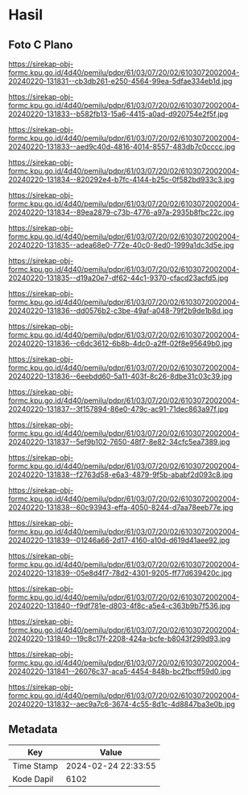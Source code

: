 # Hasil

## Foto C Plano

https://sirekap-obj-formc.kpu.go.id/4d40/pemilu/pdpr/61/03/07/20/02/6103072002004-20240220-131831--cb3db261-e250-4564-99ea-5dfae334eb1d.jpg

https://sirekap-obj-formc.kpu.go.id/4d40/pemilu/pdpr/61/03/07/20/02/6103072002004-20240220-131833--b582fb13-15a6-4415-a0ad-d920754e2f5f.jpg

https://sirekap-obj-formc.kpu.go.id/4d40/pemilu/pdpr/61/03/07/20/02/6103072002004-20240220-131833--aed9c40d-4816-4014-8557-483db7c0cccc.jpg

https://sirekap-obj-formc.kpu.go.id/4d40/pemilu/pdpr/61/03/07/20/02/6103072002004-20240220-131834--820292e4-b7fc-4144-b25c-0f582bd933c3.jpg

https://sirekap-obj-formc.kpu.go.id/4d40/pemilu/pdpr/61/03/07/20/02/6103072002004-20240220-131834--89ea2879-c73b-4776-a97a-2935b8fbc22c.jpg

https://sirekap-obj-formc.kpu.go.id/4d40/pemilu/pdpr/61/03/07/20/02/6103072002004-20240220-131835--adea68e0-772e-40c0-8ed0-1999a1dc3d5e.jpg

https://sirekap-obj-formc.kpu.go.id/4d40/pemilu/pdpr/61/03/07/20/02/6103072002004-20240220-131835--d19a20e7-df62-44c1-9370-cfacd23acfd5.jpg

https://sirekap-obj-formc.kpu.go.id/4d40/pemilu/pdpr/61/03/07/20/02/6103072002004-20240220-131836--dd0576b2-c3be-49af-a048-79f2b9de1b8d.jpg

https://sirekap-obj-formc.kpu.go.id/4d40/pemilu/pdpr/61/03/07/20/02/6103072002004-20240220-131836--c6dc3612-6b8b-4dc0-a2ff-02f8e95649b0.jpg

https://sirekap-obj-formc.kpu.go.id/4d40/pemilu/pdpr/61/03/07/20/02/6103072002004-20240220-131836--6eebdd60-5a11-403f-8c26-8dbe31c03c39.jpg

https://sirekap-obj-formc.kpu.go.id/4d40/pemilu/pdpr/61/03/07/20/02/6103072002004-20240220-131837--3f157894-86e0-479c-ac91-71dec863a97f.jpg

https://sirekap-obj-formc.kpu.go.id/4d40/pemilu/pdpr/61/03/07/20/02/6103072002004-20240220-131837--5ef9b102-7650-48f7-8e82-34cfc5ea7389.jpg

https://sirekap-obj-formc.kpu.go.id/4d40/pemilu/pdpr/61/03/07/20/02/6103072002004-20240220-131838--f2763d58-e6a3-4879-9f5b-ababf2d093c8.jpg

https://sirekap-obj-formc.kpu.go.id/4d40/pemilu/pdpr/61/03/07/20/02/6103072002004-20240220-131838--60c93943-effa-4050-8244-d7aa78eeb77e.jpg

https://sirekap-obj-formc.kpu.go.id/4d40/pemilu/pdpr/61/03/07/20/02/6103072002004-20240220-131839--01246a66-2d17-4160-a10d-d619d41aee92.jpg

https://sirekap-obj-formc.kpu.go.id/4d40/pemilu/pdpr/61/03/07/20/02/6103072002004-20240220-131839--05e8d4f7-78d2-4301-9205-ff77d639420c.jpg

https://sirekap-obj-formc.kpu.go.id/4d40/pemilu/pdpr/61/03/07/20/02/6103072002004-20240220-131840--f9df781e-d803-4f8c-a5e4-c363b9b7f536.jpg

https://sirekap-obj-formc.kpu.go.id/4d40/pemilu/pdpr/61/03/07/20/02/6103072002004-20240220-131840--19c8c17f-2208-424a-bcfe-b8043f299d93.jpg

https://sirekap-obj-formc.kpu.go.id/4d40/pemilu/pdpr/61/03/07/20/02/6103072002004-20240220-131841--26076c37-aca5-4454-848b-bc2fbcff59d0.jpg

https://sirekap-obj-formc.kpu.go.id/4d40/pemilu/pdpr/61/03/07/20/02/6103072002004-20240220-131832--aec9a7c6-3674-4c55-8d1c-4d8847ba3e0b.jpg


## Metadata

| Key        | Value               |
| ---------- | ------------------- |
| Time Stamp | 2024-02-24 22:33:55 |
| Kode Dapil | 6102                |



